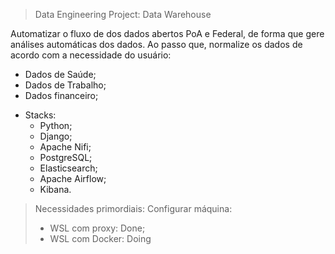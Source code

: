 > Data Engineering Project: Data Warehouse

Automatizar o fluxo de dos dados abertos PoA e Federal, de forma que gere análises automáticas dos dados. Ao passo que, 
normalize os dados de acordo com a necessidade do usuário:

  * Dados de Saúde;
  * Dados de Trabalho;
  * Dados financeiro;
  

  - Stacks:
      - Python;
      - Django;
      - Apache Nifi;
      - PostgreSQL;
      - Elasticsearch;
      - Apache Airflow;
      - Kibana.
  

> Necessidades primordiais:
>  Configurar máquina:
>   - WSL com proxy: Done;
>   - WSL com Docker: Doing 
